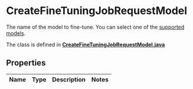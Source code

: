 

# CreateFineTuningJobRequestModel

The name of the model to fine-tune. You can select one of the [supported models](/docs/guides/fine-tuning/what-models-can-be-fine-tuned). 

The class is defined in **[CreateFineTuningJobRequestModel.java](../../src/main/java/org/openapitools/model/CreateFineTuningJobRequestModel.java)**

## Properties

Name | Type | Description | Notes
------------ | ------------- | ------------- | -------------


